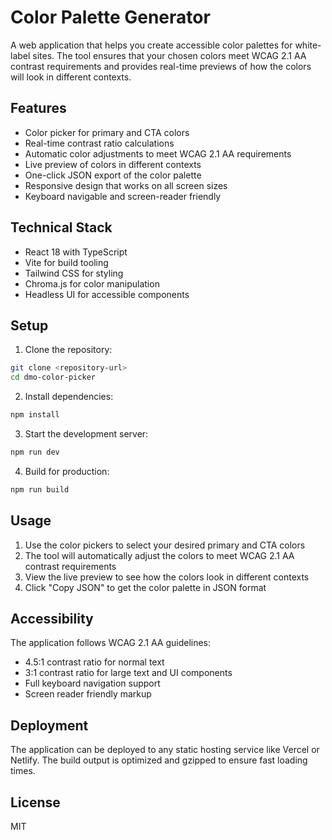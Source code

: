 # Color Palette Generator

A web application that helps you create accessible color palettes for white-label sites. The tool ensures that your chosen colors meet WCAG 2.1 AA contrast requirements and provides real-time previews of how the colors will look in different contexts.

## Features

- Color picker for primary and CTA colors
- Real-time contrast ratio calculations
- Automatic color adjustments to meet WCAG 2.1 AA requirements
- Live preview of colors in different contexts
- One-click JSON export of the color palette
- Responsive design that works on all screen sizes
- Keyboard navigable and screen-reader friendly

## Technical Stack

- React 18 with TypeScript
- Vite for build tooling
- Tailwind CSS for styling
- Chroma.js for color manipulation
- Headless UI for accessible components

## Setup

1. Clone the repository:
```bash
git clone <repository-url>
cd dmo-color-picker
```

2. Install dependencies:
```bash
npm install
```

3. Start the development server:
```bash
npm run dev
```

4. Build for production:
```bash
npm run build
```

## Usage

1. Use the color pickers to select your desired primary and CTA colors
2. The tool will automatically adjust the colors to meet WCAG 2.1 AA contrast requirements
3. View the live preview to see how the colors look in different contexts
4. Click "Copy JSON" to get the color palette in JSON format

## Accessibility

The application follows WCAG 2.1 AA guidelines:
- 4.5:1 contrast ratio for normal text
- 3:1 contrast ratio for large text and UI components
- Full keyboard navigation support
- Screen reader friendly markup

## Deployment

The application can be deployed to any static hosting service like Vercel or Netlify. The build output is optimized and gzipped to ensure fast loading times.

## License

MIT
